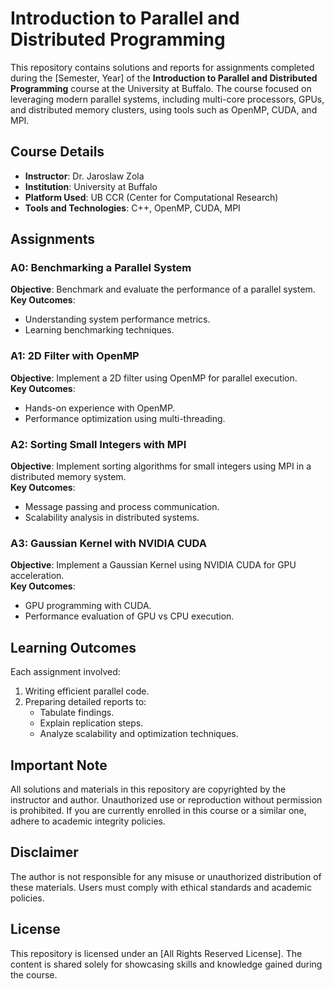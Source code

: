 # Introduction to Parallel and Distributed Programming

This repository contains solutions and reports for assignments completed during the [Semester, Year] of the **Introduction to Parallel and Distributed Programming** course at the University at Buffalo. The course focused on leveraging modern parallel systems, including multi-core processors, GPUs, and distributed memory clusters, using tools such as OpenMP, CUDA, and MPI.

## **Course Details**
- **Instructor**: Dr. Jaroslaw Zola
- **Institution**: University at Buffalo
- **Platform Used**: UB CCR (Center for Computational Research)
- **Tools and Technologies**: C++, OpenMP, CUDA, MPI

## **Assignments**
### **A0: Benchmarking a Parallel System**
**Objective**: Benchmark and evaluate the performance of a parallel system.  
**Key Outcomes**:
- Understanding system performance metrics.
- Learning benchmarking techniques.

### **A1: 2D Filter with OpenMP**
**Objective**: Implement a 2D filter using OpenMP for parallel execution.  
**Key Outcomes**:
- Hands-on experience with OpenMP.
- Performance optimization using multi-threading.

### **A2: Sorting Small Integers with MPI**
**Objective**: Implement sorting algorithms for small integers using MPI in a distributed memory system.  
**Key Outcomes**:
- Message passing and process communication.
- Scalability analysis in distributed systems.

### **A3: Gaussian Kernel with NVIDIA CUDA**
**Objective**: Implement a Gaussian Kernel using NVIDIA CUDA for GPU acceleration.  
**Key Outcomes**:
- GPU programming with CUDA.
- Performance evaluation of GPU vs CPU execution.

## **Learning Outcomes**
Each assignment involved:
1. Writing efficient parallel code.
2. Preparing detailed reports to:
   - Tabulate findings.
   - Explain replication steps.
   - Analyze scalability and optimization techniques.

## **Important Note**
All solutions and materials in this repository are copyrighted by the instructor and author. Unauthorized use or reproduction without permission is prohibited. If you are currently enrolled in this course or a similar one, adhere to academic integrity policies.

## **Disclaimer**
The author is not responsible for any misuse or unauthorized distribution of these materials. Users must comply with ethical standards and academic policies.

## **License**
This repository is licensed under an [All Rights Reserved License]. The content is shared solely for showcasing skills and knowledge gained during the course.
